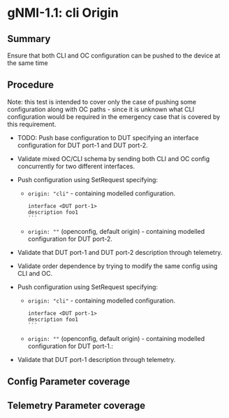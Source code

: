 # gNMI-1.1: cli Origin

## Summary

Ensure that both CLI and OC configuration can be pushed to the device at the
same time

## Procedure

Note: this test is intended to cover only the case of pushing some configuration
along with OC paths - since it is unknown what CLI configuration would be
required in the emergency case that is covered by this requirement.

*   TODO: Push base configuration to DUT specifying an interface configuration
    for DUT port-1 and DUT port-2.

*   Validate mixed OC/CLI schema by sending both CLI and OC config concurrently
    for two different interfaces.

*   Push configuration using SetRequest specifying:

    *   `origin: "cli"` - containing modelled configuration.

        ~~~
        interface <DUT port-1>
        description foo1
        ```
        ~~~

    *   `origin: ""` (openconfig, default origin) - containing modelled
        configuration for DUT port-2.

*   Validate that DUT port-1 and DUT port-2 description through telemetry.

*   Validate order dependence by trying to modify the same config using CLI and
    OC.

*   Push configuration using SetRequest specifying:

    *   `origin: "cli"` - containing modelled configuration.

        ~~~
        interface <DUT port-1>
        description foo1
        ```
        ~~~

    *   `origin: ""` (openconfig, default origin) - containing modelled
        configuration for DUT port-1.:

*   Validate that DUT port-1 description through telemetry.

## Config Parameter coverage

## Telemetry Parameter coverage
